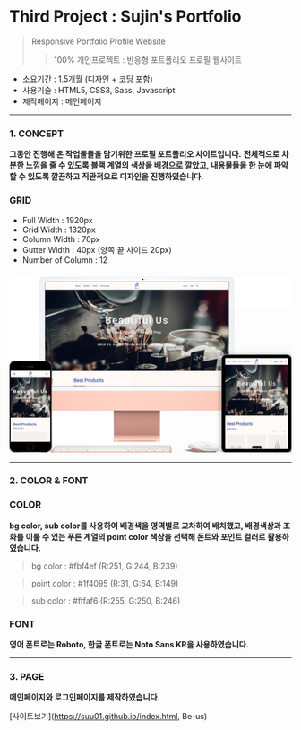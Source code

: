 # Third Project : Sujin's Portfolio
> Responsive Portfolio Profile Website
>> 100% 개인프로젝트 : 반응형 포트폴리오 프로필 웹사이트
- 소요기간 : 1.5개월 (디자인 + 코딩 포함)
- 사용기술 : HTML5, CSS3, Sass, Javascript
- 제작페이지 : 메인페이지

* * *
### 1. CONCEPT
**그동안 진행해 온 작업물들을 담기위한 프로필 포트폴리오 사이트입니다.** 
**전체적으로 차분한 느낌을 줄 수 있도록 블랙 계열의 색상을 배경으로 깔았고, 내용물들을 한 눈에 파악할 수 있도록 깔끔하고 직관적으로 디자인을 진행하였습니다.** 
### GRID
- Full Width : 1920px
- Grid Width : 1320px
- Column Width : 70px
- Gutter Width : 40px (양쪽 끝 사이드 20px)
- Number of Column : 12
###
###
![CONCEPT](./images/pf1-d.png)

* * *
### 2. COLOR & FONT
### COLOR
**bg color, sub color를 사용하여 배경색을 영역별로 교차하여 배치했고, 배경색상과 조화를 이룰 수 있는 푸른 계열의 point color 색상을 선택해 폰트와 포인트 컬러로 활용하였습니다.** 
> bg color : #fbf4ef (R:251, G:244, B:239)

> point color : #1f4095 (R:31, G:64, B:149)

> sub color : #fffaf6 (R:255, G:250, B:246)

###
### FONT
**영어 폰트로는 Roboto, 한글 폰트로는 Noto Sans KR을 사용하였습니다.** 


* * *
### 3. PAGE
**메인페이지와 로그인페이지를 제작하였습니다.** 

[사이트보기](https://suu01.github.io/index.html, Be-us)